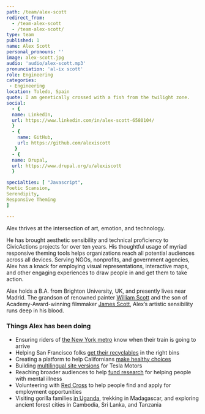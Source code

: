```yaml
---
path: /team/alex-scott
redirect_from: 
  - /team-alex-scott
  - /team-alex-scott/
type: team
published: 1
name: Alex Scott
personal_pronouns: ''
image: alex-scott.jpg
audio: 'audio/alex-scott.mp3'
pronunciation: 'al-ix scott'
role: Engineering
categories:
 - Engineering
location: Toledo, Spain
quote: I am genetically crossed with a fish from the twilight zone.
social:
  - {
  name: LinkedIn,
  url: https://www.linkedin.com/in/alex-scott-6580104/
  }
  - {
    name: GitHub,
    url: https://github.com/alexiscott
   }
  - {
  name: Drupal,
  url: https://www.drupal.org/u/alexiscott
  }

specialties: [ "Javascript",
Poetic Scansion,
Serendipity,
Responsive Theming
]

---
```


Alex thrives at the intersection of art, emotion, and technology.

He has brought aesthetic sensibility and technical proficiency to CivicActions projects for over ten years. His thoughtful usage of myriad responsive theming tools helps organizations reach all potential audiences across all devices. Serving NGOs, nonprofits, and government agencies, Alex has a knack for employing visual representations, interactive maps, and other engaging experiences to draw people in and get them to take action.

Alex holds a B.A. from Brighton University, UK, and presently lives near Madrid. The grandson of renowned painter [William Scott](https://www.theguardian.com/artanddesign/2013/mar/02/william-scott-painter-domestic-masterpieces) and the son of Academy-Award-winning filmmaker [James Scott](http://www.james-scott.com/biography/), Alex’s artistic sensibility runs deep in his blood.



### Things Alex has been doing
* Ensuring riders of [the New York metro](https://dev.acquia.com/blog/using-drupal-8-and-aws-iot-to-power-digital-signage-for-new-yorks-subway-system/01/10/2018/20051) know when their train is going to arrive
* Helping San Francisco folks [get their recyclables](https://sfrecycles.org/) in the right bins
* Creating a platform to help Californians [make healthy choices](https://civicactions.com/case-study/eatfresh)
* Building [multilingual site versions](https://www.tesla.com/jp/) for Tesla Motors
* Reaching broader audiences to help [fund research](https://www.bbrfoundation.org/) for helping people with mental illness
* Volunteering with [Red Cross](https://www.ifrc.org/en/what-we-do/where-we-work/europe/spanish-red-cross/) to help people find and apply for employment opportunities
* Visiting gorilla families [in Uganda](https://drive.google.com/file/d/1QS7qXrP2qk68ZVm8FEig4RR865XdoIrD/view?usp=sharing), trekking in Madagascar, and exploring ancient forest cities in Cambodia, Sri Lanka, and Tanzania
